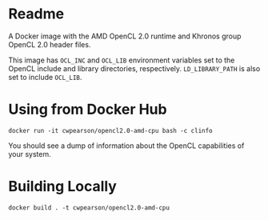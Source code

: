 # Readme

A Docker image with the AMD OpenCL 2.0 runtime and Khronos group OpenCL 2.0 header files.

This image has `OCL_INC` and `OCL_LIB` environment variables set to the OpenCL include and library directories, respectively.
`LD_LIBRARY_PATH` is also set to include `OCL_LIB`.

# Using from Docker Hub

    docker run -it cwpearson/opencl2.0-amd-cpu bash -c clinfo

You should see a dump of information about the OpenCL capabilities of your system.

# Building Locally

    docker build . -t cwpearson/opencl2.0-amd-cpu